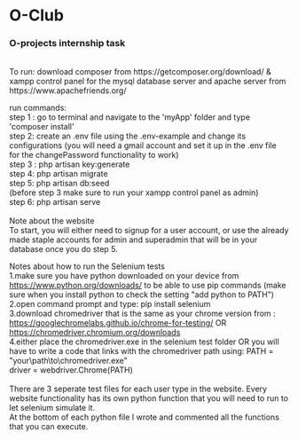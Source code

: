 # O-Club
<h3> O-projects internship task </h1> <br>
To run: download composer from https://getcomposer.org/download/ & xampp control panel for the mysql database server and apache server from https://www.apachefriends.org/
<br>

run commands: <br>
step 1 : go to terminal and navigate to the 'myApp' folder and type 'composer install'
<br>
step 2: create an .env file using the .env-example and change its configurations (you will need a gmail account and set it up in the .env file for the changePassword functionality to work) <br>
step 3 : php artisan key:generate
<br>
step 4: php artisan migrate
<br>
step 5: php artisan db:seed
<br>
(before step 3 make sure to run your xampp control panel as admin) <br>
step 6: php artisan serve
<br>
<br> 
Note about the website
<br>
To start, you will either need to signup for a user account, or use the already made staple accounts for admin and superadmin that will be in your database once you do step 5. 


Notes about how to run the Selenium tests
<br>
1.make sure you have python downloaded on your device from https://www.python.org/downloads/ to be able to use pip commands (make sure when you install python to check the setting "add python to PATH")<br>
2.open command prompt and type: pip install selenium <br>
3.download chromedriver that is the same as your chrome version from : https://googlechromelabs.github.io/chrome-for-testing/ OR https://chromedriver.chromium.org/downloads <br>
4.either place the chromedriver.exe in the selenium test folder OR you will have to write a code that links with the chromedriver path using: 
PATH = "your\path\to\chromedriver.exe"
<br>
driver = webdriver.Chrome(PATH)
<br>
<br>
There are 3 seperate test files for each user type in the website. Every website functionality has its own python function that you will need to run to let selenium simulate it. <br>
At the bottom of each python file I wrote and commented all the functions that you can execute.
